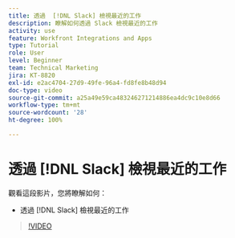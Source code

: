 ```yaml
---
title: 透過  [!DNL Slack] 檢視最近的工作
description: 瞭解如何透過 Slack 檢視最近的工作
activity: use
feature: Workfront Integrations and Apps
type: Tutorial
role: User
level: Beginner
team: Technical Marketing
jira: KT-8820
exl-id: e2ac4704-27d9-49fe-96a4-fd8fe8b48d94
doc-type: video
source-git-commit: a25a49e59ca483246271214886ea4dc9c10e8d66
workflow-type: tm+mt
source-wordcount: '28'
ht-degree: 100%

---
```


# 透過 [!DNL Slack] 檢視最近的工作

觀看這段影片，您將瞭解如何：

* 透過 [!DNL Slack] 檢視最近的工作

>[!VIDEO](https://video.tv.adobe.com/v/335120/?quality=12&learn=on)
